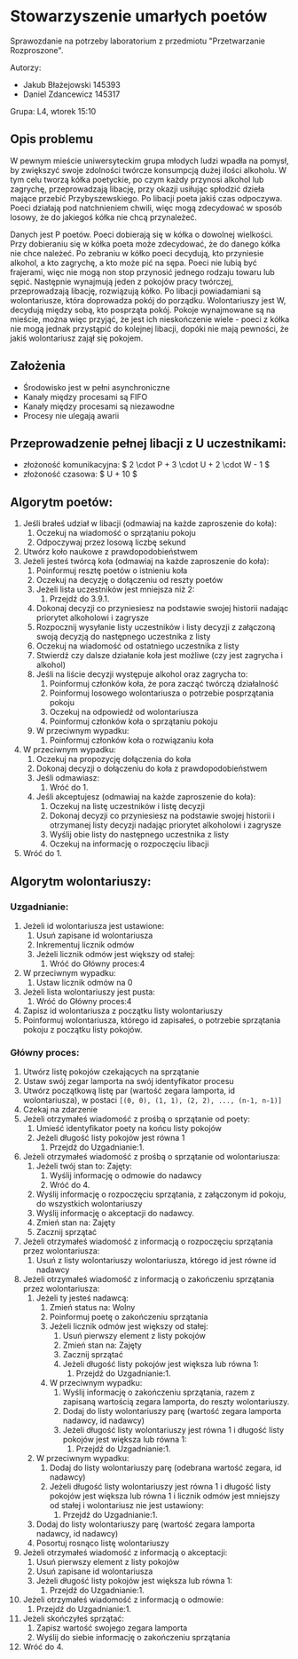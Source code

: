# Stowarzyszenie umarłych poetów

Sprawozdanie na potrzeby laboratorium z przedmiotu "Przetwarzanie Rozproszone".

Autorzy:

- Jakub Błażejowski 145393
- Daniel Zdancewicz 145317

Grupa: L4, wtorek 15:10

<div style="page-break-before: always;"></div>

## Opis problemu

W pewnym mieście uniwersyteckim grupa młodych ludzi wpadła na pomysł, by zwiększyć swoje zdolności twórcze konsumpcją dużej ilości alkoholu. W tym celu tworzą kółka poetyckie, po czym każdy przynosi alkohol lub zagrychę, przeprowadzają libację, przy okazji usiłując spłodzić dzieła mające przebić Przybyszewskiego. Po libacji poeta jakiś czas odpoczywa. Poeci działają pod natchnieniem chwili, więc mogą zdecydować w sposób losowy, że do jakiegoś kółka nie chcą przynależeć.

Danych jest P poetów. Poeci dobierają się w kółka o dowolnej wielkości. Przy dobieraniu się w kółka poeta może zdecydować, że do danego kółka nie chce należeć. Po zebraniu w kółko poeci decydują, kto przyniesie alkohol, a kto zagrychę, a kto może pić na sępa. Poeci nie lubią być frajerami, więc nie mogą non stop przynosić jednego rodzaju towaru lub sępić. Następnie wynajmują jeden z pokojów pracy twórczej, przeprowadzają libację, rozwiązują kółko. Po libacji powiadamiani są wolontariusze, która doprowadza pokój do porządku. Wolontariuszy jest W, decydują między sobą, kto posprząta pokój. Pokoje wynajmowane są na mieście, można więc przyjąć, że jest ich nieskończenie wiele - poeci z kółka nie mogą jednak przystąpić do kolejnej libacji, dopóki nie mają pewności, że jakiś wolontariusz zajął się pokojem.

## Założenia

- Środowisko jest w pełni asynchroniczne
- Kanały między procesami są FIFO
- Kanały między procesami są niezawodne
- Procesy nie ulegają awarii

## Przeprowadzenie pełnej libacji z U uczestnikami:

- złożoność komunikacyjna: $ 2 \cdot P + 3 \cdot U + 2 \cdot W - 1 $
- złożoność czasowa: $ U + 10 $

<div style="page-break-before: always;"></div>

## Algorytm poetów:

1. Jeśli brałeś udział w libacji (odmawiaj na każde zaproszenie do koła):
   1. Oczekuj na wiadomość o sprzątaniu pokoju
   2. Odpoczywaj przez losową liczbę sekund
2. Utwórz koło naukowe z prawdopodobieństwem
3. Jeżeli jesteś twórcą koła (odmawiaj na każde zaproszenie do koła):
   1. Poinformuj resztę poetów o istnieniu koła
   2. Oczekuj na decyzję o dołączeniu od reszty poetów
   3. Jeżeli lista uczestników jest mniejsza niż 2:
      1. Przejdź do 3.9.1.
   4. Dokonaj decyzji co przyniesiesz na podstawie swojej historii nadając priorytet alkoholowi i zagrysze
   5. Rozpocznij wysyłanie listy uczestników i listy decyzji z załączoną swoją decyzją do następnego uczestnika z listy
   6. Oczekuj na wiadomość od ostatniego uczestnika z listy
   7. Stwierdź czy dalsze działanie koła jest możliwe (czy jest zagrycha i alkohol)
   8. Jeśli na liście decyzji występuje alkohol oraz zagrycha to:
      1. Poinformuj członków koła, że pora zacząć twórczą działalność
      2. Poinformuj losowego wolontariusza o potrzebie posprzątania pokoju
      3. Oczekuj na odpowiedź od wolontariusza
      4. Poinformuj członków koła o sprzątaniu pokoju
   9. W przeciwnym wypadku:
      1. Poinformuj członków koła o rozwiązaniu koła
4. W przeciwnym wypadku:
   1. Oczekuj na propozycję dołączenia do koła
   2. Dokonaj decyzji o dołączeniu do koła z prawdopodobieństwem
   3. Jeśli odmawiasz:
      1. Wróć do 1.
   4. Jeśli akceptujesz (odmawiaj na każde zaproszenie do koła):
      1. Oczekuj na listę uczestników i listę decyzji
      2. Dokonaj decyzji co przyniesiesz na podstawie swojej historii i otrzymanej listy decyzji nadając priorytet
         alkoholowi i zagrysze
      3. Wyślij obie listy do następnego uczestnika z listy
      4. Oczekuj na informację o rozpoczęciu libacji
5. Wróć do 1.

<div style="page-break-before: always;"></div>

## Algorytm wolontariuszy:

### Uzgadnianie:

1. Jeżeli id wolontariusza jest ustawione:
   1. Usuń zapisane id wolontariusza
   2. Inkrementuj licznik odmów
   3. Jeżeli licznik odmów jest większy od stałej:
      1. Wróć do Główny proces:4
2. W przeciwnym wypadku:
   1. Ustaw licznik odmów na 0
3. Jeżeli lista wolontariuszy jest pusta:
   1. Wróć do Główny proces:4
4. Zapisz id wolontariusza z początku listy wolontariuszy
5. Poinformuj wolontariusza, którego id zapisałeś, o potrzebie sprzątania pokoju z początku listy pokojów.

<div style="page-break-before: always;"></div>

### Główny proces:

1. Utwórz listę pokojów czekających na sprzątanie
2. Ustaw swój zegar lamporta na swój identyfikator procesu
3. Utwórz początkową listę par (wartość zegara lamporta, id wolontariusza), w postaci `[(0, 0), (1, 1), (2, 2), ..., (n-1, n-1)]`
4. Czekaj na zdarzenie
5. Jeżeli otrzymałeś wiadomość z prośbą o sprzątanie od poety:
   1. Umieść identyfikator poety na końcu listy pokojów
   2. Jeżeli długość listy pokojów jest równa 1
      1. Przejdź do Uzgadnianie:1.
6. Jeżeli otrzymałeś wiadomość z prośbą o sprzątanie od wolontariusza:
   1. Jeżeli twój stan to: Zajęty:
      1. Wyślij informację o odmowie do nadawcy
      2. Wróć do 4.
   2. Wyślij informację o rozpoczęciu sprzątania, z załączonym id pokoju, do wszystkich wolontariuszy
   3. Wyślij informację o akceptacji do nadawcy.
   4. Zmień stan na: Zajęty
   5. Zacznij sprzątać
7. Jeżeli otrzymałeś wiadomość z informacją o rozpoczęciu sprzątania przez wolontariusza:
   1. Usuń z listy wolontariuszy wolontariusza, którego id jest równe id nadawcy
8. Jeżeli otrzymałeś wiadomość z informacją o zakończeniu sprzątania przez wolontariusza:
   1. Jeżeli ty jesteś nadawcą:
      1. Zmień status na: Wolny
      2. Poinformuj poetę o zakończeniu sprzątania
      3. Jeżeli licznik odmów jest większy od stałej:
         1. Usuń pierwszy element z listy pokojów
         2. Zmień stan na: Zajęty
         3. Zacznij sprzątać
         4. Jeżeli długość listy pokojów jest większa lub równa 1:
            1. Przejdź do Uzgadnianie:1.
      4. W przeciwnym wypadku:
         1. Wyślij informację o zakończeniu sprzątania, razem z zapisaną wartością zegara lamporta, do reszty wolontariuszy.
         2. Dodaj do listy wolontariuszy parę (wartość zegara lamporta nadawcy, id nadawcy)
         3. Jeżeli długość listy wolontariuszy jest równa 1 i długość listy pokojów jest większa lub równa 1:
            1. Przejdź do Uzgadnianie:1.
   2. W przeciwnym wypadku:
      1. Dodaj do listy wolontariuszy parę (odebrana wartość zegara, id nadawcy)
      2. Jeżeli długość listy wolontariuszy jest równa 1 i długość listy pokojów jest większa lub równa 1 i licznik odmów jest mniejszy od stałej i wolontariusz nie jest ustawiony:
         1. Przejdź do Uzgadnianie:1.
   3. Dodaj do listy wolontariuszy parę (wartość zegara lamporta nadawcy, id nadawcy)
   4. Posortuj rosnąco listę wolontariuszy
9. Jeżeli otrzymałeś wiadomość z informacją o akceptacji:
   1. Usuń pierwszy element z listy pokojów
   2. Usuń zapisane id wolontariusza
   3. Jeżeli długość listy pokojów jest większa lub równa 1:
      1. Przejdź do Uzgadnianie:1.
10. Jeżeli otrzymałeś wiadomość z informacją o odmowie:
    1. Przejdź do Uzgadnianie:1.
11. Jeżeli skończyłeś sprzątać:  
    1. Zapisz wartość swojego zegara lamporta
    2. Wyślij do siebie informację o zakończeniu sprzątania
12. Wróć do 4.
